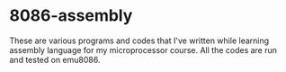 # 8086-assembly
These are various programs and codes that I've written while learning assembly language for my microprocessor course. All the codes are run and tested on emu8086.
